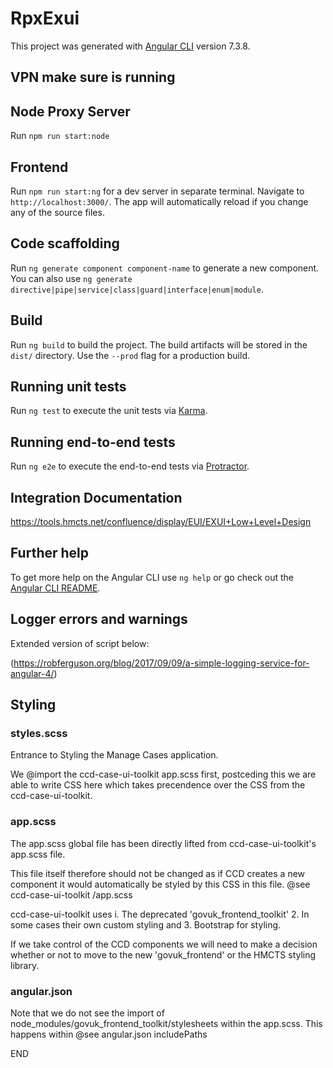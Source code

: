 # RpxExui

This project was generated with [Angular CLI](https://github.com/angular/angular-cli) version 7.3.8.

## VPN make sure is running

## Node Proxy Server  
Run `npm run start:node`

## Frontend 
Run `npm run start:ng` for a dev server in separate terminal. Navigate to `http://localhost:3000/`. The app will automatically reload if you change any of the source files.


## Code scaffolding

Run `ng generate component component-name` to generate a new component. You can also use `ng generate directive|pipe|service|class|guard|interface|enum|module`.

## Build

Run `ng build` to build the project. The build artifacts will be stored in the `dist/` directory. Use the `--prod` flag for a production build.

## Running unit tests

Run `ng test` to execute the unit tests via [Karma](https://karma-runner.github.io).

## Running end-to-end tests

Run `ng e2e` to execute the end-to-end tests via [Protractor](http://www.protractortest.org/).

## Integration Documentation

https://tools.hmcts.net/confluence/display/EUI/EXUI+Low+Level+Design

## Further help

To get more help on the Angular CLI use `ng help` or go check out the [Angular CLI README](https://github.com/angular/angular-cli/blob/master/README.md).

## Logger errors and warnings

Extended version of script below:

(https://robferguson.org/blog/2017/09/09/a-simple-logging-service-for-angular-4/)

## Styling

### styles.scss

Entrance to Styling the Manage Cases application.

We @import the ccd-case-ui-toolkit app.scss first, postceding this we are able to write
CSS here which takes precendence over the CSS from the ccd-case-ui-toolkit.

### app.scss

The app.scss global file has been directly lifted from ccd-case-ui-toolkit's app.scss file.

This file itself therefore should not be changed as if CCD creates a new component it would automatically be styled by this CSS in this file.
@see ccd-case-ui-toolkit /app.scss

ccd-case-ui-toolkit uses  i. The deprecated 'govuk_frontend_toolkit' 2. In some cases their own custom styling and 3. Bootstrap for styling.

If we take control of the CCD components we will need to make a decision whether or not to move to the new 'govuk_frontend' or the HMCTS styling library.

### angular.json

Note that we do not see the import of node_modules/govuk_frontend_toolkit/stylesheets within the app.scss. This happens within
@see angular.json includePaths

END
